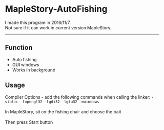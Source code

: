 # MapleStory-AutoFishing
<p>I made this program in 2016/11/7.<br>
Not sure if it can work in current version MapleStory.</p>
<hr>
<h2>Function</h2>
<ul>
<li>Auto fishing</li>
<li>GUI windows</li>
<li>Works in background</li>
</ul>
<h2>Usage</h2>
<p>
Compiler Options - add the following commands when calling the linker:
<code>-static -lopengl32 -lgdi32 -lglu32 -mwindows</code><br><br>
In MapleStory, sit on the fishing chair and choose the bait<br><br>
Then press Start button
</p>
